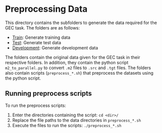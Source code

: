 # Preprocessing Data

This directory contains the subfolders to generate the data required for the GEC task. The folders are as follows:

-   [Train](Train/): Generate training data
-   [Test](Test/): Generate test data
-   [Development](Development/): Generate development data

The folders contain the original data given for the GEC task in their respective folders. In addition, they contain the python script `m2_to_parallel.py` to convert `.m2` files to `.src` and `.tgt` files. The folders also contain scripts (`preprocess_*.sh`) that preprocess the datasets using the python script.

## Running preprocess scripts

To run the preprocess scripts:

1. Enter the directories containing the script: `cd <dir>/`
2. Replace the file paths to the data directories in `preprocess_*.sh`
3. Execute the files to run the scripts: `./preprocess_*.sh`
